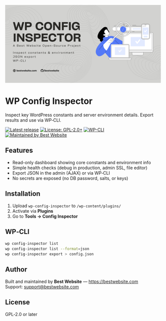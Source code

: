 <p align="center">
  <img src="https://raw.githubusercontent.com/bestwebsite/wp-config-inspector/master/assets/social/wp-config-inspector-banner.png" alt="WP Config Inspector — A Best Website Open-Source Project" />
</p>

# WP Config Inspector

Inspect key WordPress constants and server environment details. Export results and use via WP‑CLI.

[![Latest release](https://img.shields.io/github/v/release/bestwebsite/wp-config-inspector)](../../releases)
[![License: GPL-2.0+](https://img.shields.io/badge/license-GPL--2.0%2B-blue.svg)](LICENSE)
[![WP-CLI](https://img.shields.io/badge/WP--CLI-supported-2ea44f.svg)](https://wp-cli.org/)
[![Maintained by Best Website](https://img.shields.io/badge/maintainer-Best%20Website-3AA0FF)](https://bestwebsite.com)

## Features
- Read-only dashboard showing core constants and environment info
- Simple health checks (debug in production, admin SSL, file editor)
- Export JSON in the admin (AJAX) or via WP‑CLI
- No secrets are exposed (no DB password, salts, or keys)

## Installation
1. Upload `wp-config-inspector` to `/wp-content/plugins/`
2. Activate via **Plugins**
3. Go to **Tools → Config Inspector**

## WP‑CLI
```bash
wp config-inspector list
wp config-inspector list --format=json
wp config-inspector export > config.json
```

## Author
Built and maintained by **Best Website** — https://bestwebsite.com  
Support: support@bestwebsite.com

## License
GPL‑2.0 or later
